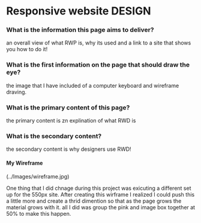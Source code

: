 # Responsive website DESIGN

### What is the information this page aims to deliver?
an overall view of what RWP is, why its used and a link to a site that shows you how to do it!

### What is the first information on the page that should draw the eye?
the image that I have included of a computer keyboard and wireframe draving.

### What is the primary content of this page?
the primary content is zn explination of what RWD is

### What is the secondary content?
the secondary content is why designers use RWD!

#### My Wireframe

(../Images/wireframe.jpg)

One thing that I did chnage during this project was exicuting a different set up for the 550px site. After creating this wirframe I realized I could push this a little more and create a thrid dimention so that as the page grows the material grows with it. all I did was group the pink and image box together at 50% to make this happen.
